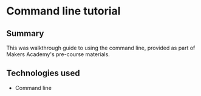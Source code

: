 # Command line tutorial

## Summary

This was walkthrough guide to using the command line, provided as part of Makers Academy's pre-course materials.

## Technologies used

- Command line
